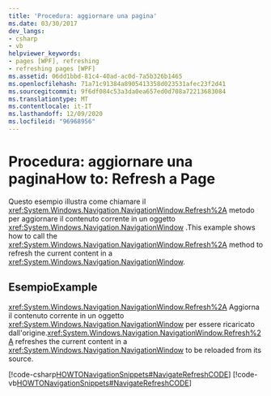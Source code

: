 ```yaml
---
title: 'Procedura: aggiornare una pagina'
ms.date: 03/30/2017
dev_langs:
- csharp
- vb
helpviewer_keywords:
- pages [WPF], refreshing
- refreshing pages [WPF]
ms.assetid: 06dd1bbd-81c4-40ad-ac0d-7a5b326b1465
ms.openlocfilehash: 71a71c91384a8905413358d023531afec23f2d41
ms.sourcegitcommit: 9f6df084c53a3da0ea657ed0d708a72213683084
ms.translationtype: MT
ms.contentlocale: it-IT
ms.lasthandoff: 12/09/2020
ms.locfileid: "96968956"
---
```

# <a name="how-to-refresh-a-page"></a><span data-ttu-id="ad3e1-102">Procedura: aggiornare una pagina</span><span class="sxs-lookup"><span data-stu-id="ad3e1-102">How to: Refresh a Page</span></span>
<span data-ttu-id="ad3e1-103">Questo esempio illustra come chiamare il <xref:System.Windows.Navigation.NavigationWindow.Refresh%2A> metodo per aggiornare il contenuto corrente in un oggetto <xref:System.Windows.Navigation.NavigationWindow> .</span><span class="sxs-lookup"><span data-stu-id="ad3e1-103">This example shows how to call the <xref:System.Windows.Navigation.NavigationWindow.Refresh%2A> method to refresh the current content in a <xref:System.Windows.Navigation.NavigationWindow>.</span></span>  
  
## <a name="example"></a><span data-ttu-id="ad3e1-104">Esempio</span><span class="sxs-lookup"><span data-stu-id="ad3e1-104">Example</span></span>  
 <span data-ttu-id="ad3e1-105"><xref:System.Windows.Navigation.NavigationWindow.Refresh%2A> Aggiorna il contenuto corrente in un oggetto <xref:System.Windows.Navigation.NavigationWindow> per essere ricaricato dall'origine.</span><span class="sxs-lookup"><span data-stu-id="ad3e1-105"><xref:System.Windows.Navigation.NavigationWindow.Refresh%2A> refreshes the current content in a <xref:System.Windows.Navigation.NavigationWindow> to be reloaded from its source.</span></span>  
  
 [!code-csharp[HOWTONavigationSnippets#NavigateRefreshCODE](~/samples/snippets/csharp/VS_Snippets_Wpf/HOWTONavigationSnippets/CSharp/MainWindow.xaml.cs#navigaterefreshcode)]
 [!code-vb[HOWTONavigationSnippets#NavigateRefreshCODE](~/samples/snippets/visualbasic/VS_Snippets_Wpf/HOWTONavigationSnippets/visualbasic/mainwindow.xaml.vb#navigaterefreshcode)]
